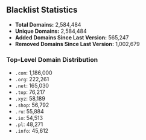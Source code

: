 ## Blacklist Statistics

- **Total Domains:** 2,584,484
- **Unique Domains:** 2,584,484
- **Added Domains Since Last Version:** 565,247
- **Removed Domains Since Last Version:** 1,002,679

### Top-Level Domain Distribution

-  `.com`: 1,186,000
-  `.org`: 222,261
-  `.net`: 165,030
-  `.top`: 76,217
-  `.xyz`: 58,189
-  `.shop`: 56,792
-  `.ru`: 55,884
-  `.io`: 54,513
-  `.pl`: 48,271
-  `.info`: 45,612
